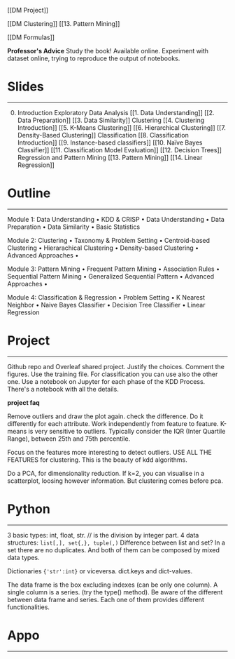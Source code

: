 
[[DM Project]]

[[DM Clustering]]
[[13. Pattern Mining]]

[[DM Formulas]]


**Professor's Advice**
Study the book! Available online.
Experiment with dataset online, trying to reproduce the output of notebooks.

# Slides
---
0. Introduction
Exploratory Data Analysis
[[1. Data Understanding]]
[[2. Data Preparation]]
[[3. Data Similarity]]
Clustering
[[4. Clustering Introduction]]
[[5. K-Means Clustering]]
[[6. Hierarchical Clustering]]
[[7. Density-Based Clustering]]
Classification
[[8. Classification Introduction]]
[[9. Instance-based classifiers]]
[[10. Naïve Bayes Classifier]]
[[11.  Classification Model Evaluation]]
[[12. Decision Trees]]
Regression and Pattern Mining
[[13. Pattern Mining]]
[[14. Linear Regression]]


# Outline
---
Module 1: Data Understanding 
• KDD & CRISP 
• Data Understanding 
• Data Preparation 
• Data Similarity 
• Basic Statistics

Module 2: Clustering 
• Taxonomy & Problem Setting 
• Centroid-based Clustering 
• Hierarachical Clustering 
• Density-based Clustering 
• Advanced Approaches • 

Module 3: Pattern Mining 
• Frequent Pattern Mining 
• Association Rules 
• Sequential Pattern Mining 
• Generalized Sequential Pattern 
• Advanced Approaches • 

Module 4: Classification & Regression 
• Problem Setting 
• K Nearest Neighbor 
• Naive Bayes Classifier 
• Decision Tree Classifier 
• Linear Regression


# Project
---
Github repo and Overleaf shared project.
Justify the choices.
Comment the figures.
Use the training file. For classification you can use also the other one.
Use a notebook on Jupyter for each phase of the KDD Process.
There's a notebook with all the details.

**project faq**

Remove outliers and draw the plot again. check the difference. Do it differently for each attribute. Work independently from feature to feature.
K-means is very sensitive to outliers.
Typically consider the IQR (Inter Quartile Range), between 25th and 75th percentile.

Focus on the features more interesting to detect outliers.
USE ALL THE FEATURES for clustering. This is the beauty of kdd algorithms.

Do a PCA, for dimensionality reduction.
If k=2, you can visualise in a scatterplot, loosing however information.
But clustering comes before pca.

# Python
---
3 basic types: int, float, str.
// is the division by integer part.
4 data structures: `list[,], set{,}, tuple(,)`
Difference between list and set? In a set there are no duplicates. And both of them can be composed by mixed data types.

Dictionaries `{'str':int}` or viceversa.
dict.keys and dict-values.

The data frame is the box excluding indexes (can be only one column).
A single column is a series. (try the type() method).
Be aware of the different between data frame and series. 
Each one of them provides different functionalities.


# Appo
---






